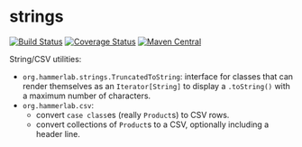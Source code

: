 # strings

[![Build Status](https://travis-ci.org/hammerlab/string-utils.svg?branch=master)](https://travis-ci.org/hammerlab/string-utils)
[![Coverage Status](https://coveralls.io/repos/github/hammerlab/string-utils/badge.svg)](https://coveralls.io/github/hammerlab/string-utils)
[![Maven Central](https://img.shields.io/maven-central/v/org.hammerlab/string-utils_2.11.svg?maxAge=600)](http://search.maven.org/#search%7Cga%7C1%7Cstring-utils)

String/CSV utilities:
- `org.hammerlab.strings.TruncatedToString`: interface for classes that can render themselves as an `Iterator[String]` to display a `.toString()` with a maximum number of characters.
- `org.hammerlab.csv`:
  - convert `case class`es (really `Product`s) to CSV rows.
  - convert collections of `Product`s to a CSV, optionally including a header line.
